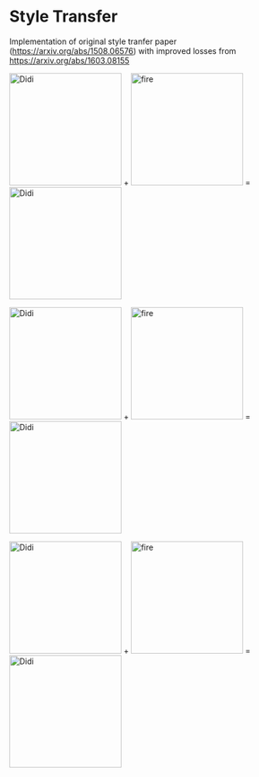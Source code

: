 # Style Transfer

Implementation of original style tranfer paper (https://arxiv.org/abs/1508.06576) with improved losses from https://arxiv.org/abs/1603.08155

<img src="https://raw.githubusercontent.com/slavivanov/Style-Tranfer/master/images/didi.jpg" alt="Didi" width="200px" height="200px"> + <img src="https://raw.githubusercontent.com/slavivanov/Style-Tranfer/master/images/smoke.jpg" alt="fire" width="200px" height="200px"> = <img src="https://raw.githubusercontent.com/slavivanov/Style-Tranfer/master/images/didi_smoke.jpg" alt="Didi" width="200px" height="200px">

<img src="https://raw.githubusercontent.com/slavivanov/Style-Tranfer/master/images/slav.jpg" alt="Didi" width="200px" height="200px"> + <img src="https://raw.githubusercontent.com/slavivanov/Style-Tranfer/master/images/picasso.jpg" alt="fire" width="200px" height="200px"> = <img src="https://raw.githubusercontent.com/slavivanov/Style-Tranfer/master/images/slav_picasso.jpg" alt="Didi" width="200px" height="200px">

<img src="https://raw.githubusercontent.com/slavivanov/Style-Tranfer/master/images/slav.jpg" alt="Didi" width="200px" height="200px"> + <img src="https://raw.githubusercontent.com/slavivanov/Style-Tranfer/master/images/fire.jpg" alt="fire" width="200px" height="200px"> = <img src="https://raw.githubusercontent.com/slavivanov/Style-Tranfer/master/images/slav_fire.jpg" alt="Didi" width="200px" height="200px">
